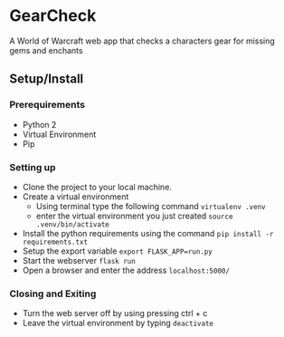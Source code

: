 # GearCheck
A World of Warcraft web app that checks a characters gear for missing gems and enchants

## Setup/Install

### Prerequirements
+ Python 2
+ Virtual Environment
+ Pip

### Setting up
+ Clone the project to your local machine. 
+ Create a virtual environment
	+ Using terminal type the following command `virtualenv .venv`
	+ enter the virtual environment you just created `source .venv/bin/activate`
+ Install the python requirements using the command `pip install -r requirements.txt`
+ Setup the export variable `export FLASK_APP=run.py`
+ Start the webserver `flask run`
+ Open a browser and enter the address `localhost:5000/`

### Closing and Exiting
+ Turn the web server off by using pressing ctrl + c
+ Leave the virtual environment by typing `deactivate`
